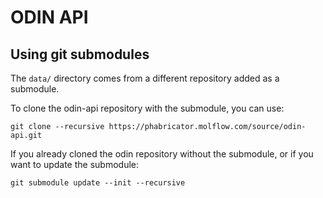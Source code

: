 # ODIN API

## Using git submodules

The `data/` directory comes from a different repository added as a submodule.

To clone the odin-api repository with the submodule, you can use:

    git clone --recursive https://phabricator.molflow.com/source/odin-api.git

If you already cloned the odin repository without the submodule, or if you
want to update the submodule:

    git submodule update --init --recursive

